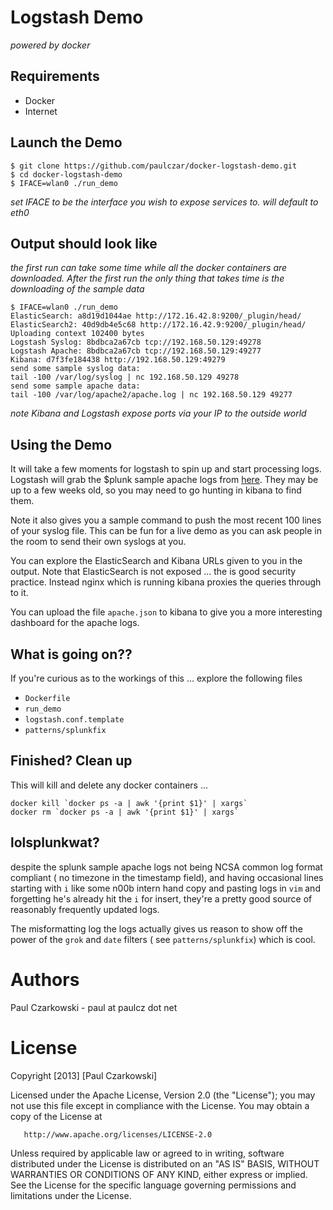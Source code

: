 # Logstash Demo
_powered by docker_

## Requirements

* Docker
* Internet

## Launch the Demo


```
$ git clone https://github.com/paulczar/docker-logstash-demo.git
$ cd docker-logstash-demo
$ IFACE=wlan0 ./run_demo
```

_set IFACE to be the interface you wish to expose services to. will default to eth0_

## Output should look like

_the first run can take some time while all the docker containers are downloaded.   After the first run the only thing that takes time is the downloading of the sample data_


```
$ IFACE=wlan0 ./run_demo
ElasticSearch: a8d19d1044ae http://172.16.42.8:9200/_plugin/head/
ElasticSearch2: 40d9db4e5c68 http://172.16.42.9:9200/_plugin/head/
Uploading context 102400 bytes
Logstash Syslog: 8bdbca2a67cb tcp://192.168.50.129:49278
Logstash Apache: 8bdbca2a67cb tcp://192.168.50.129:49277
Kibana: d7f3fe184438 http://192.168.50.129:49279
send some sample syslog data:
tail -100 /var/log/syslog | nc 192.168.50.129 49278
send some sample apache data:
tail -100 /var/log/apache2/apache.log | nc 192.168.50.129 49277
```

_note Kibana and Logstash expose ports via your IP to the outside world_

## Using the Demo

It will take a few moments for logstash to spin up and start processing logs.   Logstash will grab the $plunk sample apache logs from [here](http://docs.splunk.com/Documentation/Storm/Storm/User/Adddatatoyourproject).  They may be up to a few weeks old,  so you may need to go hunting in kibana to find them.  

Note it also gives you a sample command to push the most recent 100 lines of your syslog file.  This can be fun for a live demo as you can ask people in the room to send their own syslogs at you.

You can explore the ElasticSearch and Kibana URLs given to you in the output.   Note that ElasticSearch is not exposed ... the is good security practice.   Instead nginx which is running kibana proxies the queries through to it.

You can upload the file `apache.json` to kibana to give you a more interesting dashboard for the apache logs.    

## What is going on??

If you're curious as to the workings of this  ...  explore the following files

* `Dockerfile`
* `run_demo`
* `logstash.conf.template`
* `patterns/splunkfix`

## Finished?  Clean up

This will kill and delete any docker containers ...  

```
docker kill `docker ps -a | awk '{print $1}' | xargs`
docker rm `docker ps -a | awk '{print $1}' | xargs`
```

## lolsplunkwat?

despite the splunk sample apache logs not being NCSA common log format compliant ( no timezone in the timestamp field), and having occasional lines starting with `i` like some n00b intern hand copy and pasting logs in `vim` and forgetting he's already hit the `i` for insert, they're a pretty good source of reasonably frequently updated logs.

The misformatting log the logs actually gives us reason to show off the power of the `grok` and `date` filters ( see `patterns/splunkfix`) which is cool.

# Authors

Paul Czarkowski - paul at paulcz dot net

# License

Copyright [2013] [Paul Czarkowski]

   Licensed under the Apache License, Version 2.0 (the "License");
   you may not use this file except in compliance with the License.
   You may obtain a copy of the License at

       http://www.apache.org/licenses/LICENSE-2.0

   Unless required by applicable law or agreed to in writing, software
   distributed under the License is distributed on an "AS IS" BASIS,
   WITHOUT WARRANTIES OR CONDITIONS OF ANY KIND, either express or implied.
   See the License for the specific language governing permissions and
   limitations under the License.